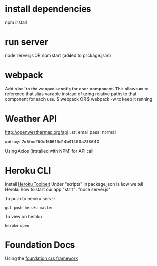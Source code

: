 # install dependencies
npm install

# run server
node server.js OR npm start (added to package.json)

# webpack
Add alias' to the webpack.config for each component. This allows us to reference that alias variable instead of using relative paths to that component for each use.
$ webpack
OR
$ webpack -w
to keep it running

# Weather API
http://openweathermap.org/api
usr: email
pass: normal

api key: 7e5fcd750e155618d14b01489a785640

Using Axios (installed with NPM) for API call

# Heroku CLI
Install [Heroku Toolbelt](https://devcenter.heroku.com/articles/heroku-cli#download-and-install)
Under "scripts" in package.json is how we tell Heroku how to start our app "start": "node server.js"

To push to heroku server
```
gut push heroku master
```

To view on heroku
```
heroku open
```

# Foundation Docs
Using the [foundation css framework](https://foundation.zurb.com/sites/docs/)
